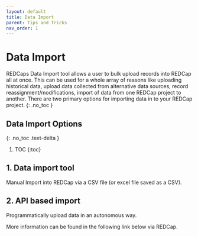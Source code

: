 ```yaml
---
layout: default
title: Data Import 
parent: Tips and Tricks
nav_order: 1
---
```


# Data Import

REDCaps Data Import tool allows a user to bulk upload records into REDCap all at once. This can be used for a whole array of reasons like uploading historical data, upload data collected from alternative data sources, record reassignment/modifications, import of data from one REDCap project to another.
There are two primary options for importing data in to your REDCap project.
{: .no_toc }

## Data Import Options
{: .no_toc .text-delta }

1. TOC
{:toc}

## 1. Data import tool 

Manual Import into REDCap via a CSV file (or excel file saved as a CSV).



## 2. API based import

Programmatically upload data in an autonomous way.


More information can be found in the following link below via REDCap.

